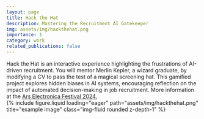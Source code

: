 ```yaml
---
layout: page
title: Hack the Hat
description: Mastering the Recruitment AI Gatekeeper
img: assets/img/hackthehat.png
importance: 1
category: work
related_publications: false
---
```


<div class="row">
    <div class="col-sm mt-6 mt-md-0">
        Hack the Hat is an interactive experience highlighting the frustrations of AI-driven recruitment. You will mentor Merlin Kepler, a wizard graduate, by modifying a CV to pass the test of a magical screening hat. This gamified project explores hidden biases in AI systems, encouraging reflection on the impact of automated decision-making in job recruitment. More information at the <a title="Ars Electronica Festival 2024" href="https://ars.electronica.art/hope/en/hack-the-hat/">Ars Electronica Festival 2024. </a>
    </div>
    <div class="col-sm mt-6 mt-md-0">
        {% include figure.liquid loading="eager" path="assets/img/hackthehat.png" title="example image" class="img-fluid rounded z-depth-1" %}
    </div>
</div>
